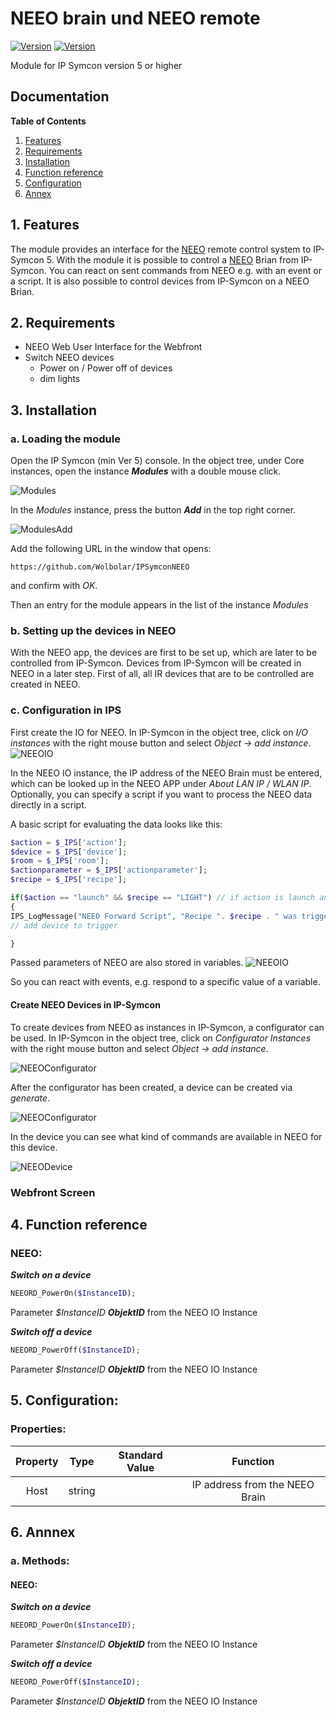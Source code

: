 # NEEO brain und NEEO remote
[![Version](https://img.shields.io/badge/Symcon-PHPModul-red.svg)](https://www.symcon.de/service/dokumentation/entwicklerbereich/sdk-tools/sdk-php/)
[![Version](https://img.shields.io/badge/Symcon%20Version-5.0%20%3E-green.svg)](https://www.symcon.de/forum/threads/37412-IP-Symcon-5-0-%28Testing%29)


Module for IP Symcon version 5 or higher

## Documentation

**Table of Contents**

1. [Features](#1-features)
2. [Requirements](#2-requirements)
3. [Installation](#3-installation)
4. [Function reference](#4-functionreference)
5. [Configuration](#5-configuration)
6. [Annex](#6-annex)

## 1. Features

The module provides an interface for the [NEEO](https://neeo.com/ "NEEO") remote control system to IP-Symcon 5.
With the module it is possible to control a [NEEO](https://neeo.com/ "NEEO") Brian from IP-Symcon. You can react on sent commands from NEEO e.g. with an event or a script. It is also possible to control devices from IP-Symcon on a NEEO Brian.
	  
## 2. Requirements

 - NEEO Web User Interface for the Webfront
 - Switch NEEO devices
    - Power on / Power off of devices
    - dim lights

## 3. Installation

### a. Loading the module

Open the IP Symcon (min Ver 5) console. In the object tree, under Core instances, open the instance __*Modules*__ with a double mouse click.

![Modules](img/modules.png?raw=true "Modules")

In the _Modules_ instance, press the button __*Add*__ in the top right corner.

![ModulesAdd](img/plus_add.png?raw=true "Hinzufügen")
 
Add the following URL in the window that opens:

```	
https://github.com/Wolbolar/IPSymconNEEO  
```
    
and confirm with _OK_.    
    
Then an entry for the module appears in the list of the instance _Modules_

### b. Setting up the devices in NEEO  

With the NEEO app, the devices are first to be set up, which are later to be controlled from IP-Symcon. Devices from IP-Symcon will be created in NEEO in a later step.
First of all, all IR devices that are to be controlled are created in NEEO.


### c. Configuration in IPS

First create the IO for NEEO. In IP-Symcon in the object tree, click on _I/O instances_ with the right mouse button and select _Object -> add instance_.
![NEEOIO](img/NEEO_IO.png?raw=true "NEEOIO")

In the NEEO IO instance, the IP address of the NEEO Brain must be entered, which can be looked up in the NEEO APP under _About LAN IP / WLAN IP_. Optionally, you can specify a script if you want to process the NEEO data directly in a script.

A basic script for evaluating the data looks like this:

 ```php
$action = $_IPS['action'];
$device = $_IPS['device'];
$room = $_IPS['room'];
$actionparameter = $_IPS['actionparameter'];
$recipe = $_IPS['recipe'];

if($action == "launch" && $recipe == "LIGHT") // if action is launch and the recipe is LIGHT do something
{
IPS_LogMessage("NEEO Forward Script", "Recipe ". $recipe . " was triggered");
// add device to trigger

}
 ```  

Passed parameters of NEEO are also stored in variables.
![NEEOIO](img/NEEO_Variables.png?raw=true "NEEOIO")

So you can react with events, e.g. respond to a specific value of a variable.

#### Create NEEO Devices in IP-Symcon

To create devices from NEEO as instances in IP-Symcon, a configurator can be used. In IP-Symcon in the object tree, click on _Configurator Instances_ with the right mouse button and select _Object -> add instance_.

![NEEOConfigurator](img/NEEO_configurator.png?raw=true "NEEOConfigurator")

After the configurator has been created, a device can be created via _generate_.

![NEEOConfigurator](img/NEEO_configurator_1.png?raw=true "NEEOConfigurator")

In the device you can see what kind of commands are available in NEEO for this device.

![NEEODevice](img/NEEO_device.png?raw=true "NEEODevice")

### Webfront Screen



## 4. Function reference

### NEEO:

 _**Switch on a device**_
  
 ```php
 NEEORD_PowerOn($InstanceID);
 ```   
 
 Parameter _$InstanceID_ __*ObjektID*__ from the NEEO IO Instance
	
  _**Switch off a device**_
   
  ```php
  NEEORD_PowerOff($InstanceID);
  ```   
  
  Parameter _$InstanceID_ __*ObjektID*__ from the NEEO IO Instance
 
	

## 5. Configuration:

### Properties:

| Property        | Type    | Standard Value | Function                                      |
| :-------------: | :-----: | :------------: | :-------------------------------------------: |
| Host            | string  |                | IP address from the NEEO Brain                |


## 6. Annnex

###  a. Methods:

#### NEEO:

 _**Switch on a device**_
  
 ```php
 NEEORD_PowerOn($InstanceID);
 ```   
 
 Parameter _$InstanceID_ __*ObjektID*__ from the NEEO IO Instance
	
  _**Switch off a device**_
   
  ```php
  NEEORD_PowerOff($InstanceID);
  ```   
  
  Parameter _$InstanceID_ __*ObjektID*__ from the NEEO IO Instance
